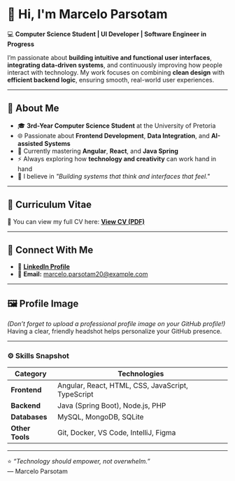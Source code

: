 # 👋 Hi, I'm Marcelo Parsotam

💻 **Computer Science Student | UI Developer | Software Engineer in Progress**

I’m passionate about **building intuitive and functional user interfaces**, **integrating data-driven systems**, and continuously improving how people interact with technology. My work focuses on combining **clean design** with **efficient backend logic**, ensuring smooth, real-world user experiences.

---

## 🚀 About Me
- 🎓 **3rd-Year Computer Science Student** at the University of Pretoria  
- 🌐 Passionate about **Frontend Development**, **Data Integration**, and **AI-assisted Systems**  
- 🧠 Currently mastering **Angular**, **React**, and **Java Spring**  
- ⚡ Always exploring how **technology and creativity** can work hand in hand  
- 💬 I believe in *"Building systems that think and interfaces that feel."*

---

## 🧾 Curriculum Vitae
📄 You can view my full CV here: [**View CV (PDF)**](https://drive.google.com/file/d/1SbEMnevOemUi78N4RXMkEG02ccD0_o6y/view?usp=sharing)

---

## 🔗 Connect With Me
- 💼 [**LinkedIn Profile**](https://www.linkedin.com/in/marcelo-parsotam-5965bb355)
- 📧 **Email:** [marcelo.parsotam20@example.com](mailto:marcelo.parsotam20@example.com)

---

## 🖼️ Profile Image
*(Don’t forget to upload a professional profile image on your GitHub profile!)*  
Having a clear, friendly headshot helps personalize your GitHub presence.

---

### ⚙️ Skills Snapshot
| Category | Technologies |
|-----------|---------------|
| **Frontend** | Angular, React, HTML, CSS, JavaScript, TypeScript |
| **Backend** | Java (Spring Boot), Node.js, PHP |
| **Databases** | MySQL, MongoDB, SQLite |
| **Other Tools** | Git, Docker, VS Code, IntelliJ, Figma |

---

⭐ *“Technology should empower, not overwhelm.”*  
— Marcelo Parsotam
